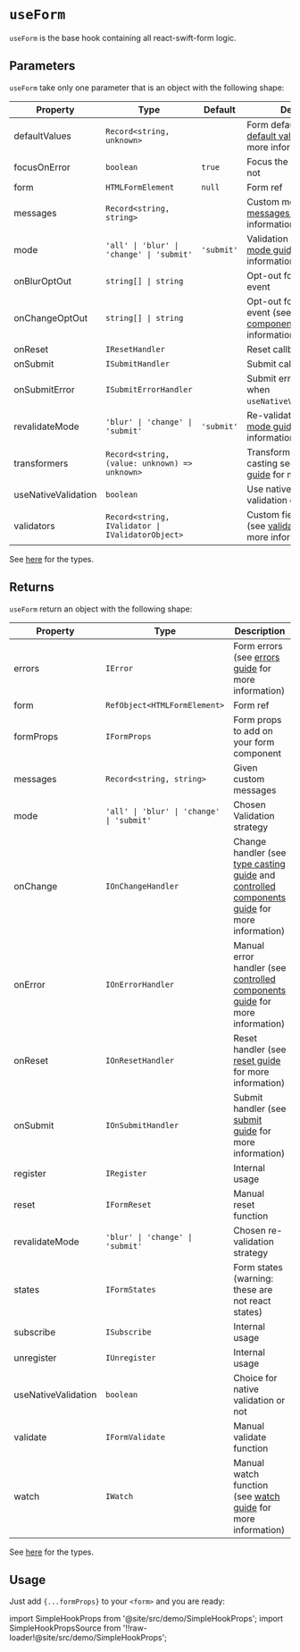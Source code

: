 # `useForm`

`useForm` is the base hook containing all react-swift-form logic.

## Parameters

`useForm` take only one parameter that is an object with the following shape:

| Property            | Type                                             | Default    | Description                                                                                                                                                            |
| ------------------- | ------------------------------------------------ | ---------- | ---------------------------------------------------------------------------------------------------------------------------------------------------------------------- |
| defaultValues       | `Record<string, unknown>`                        |            | Form default values (see [default values guide](/docs/guides/type-casting-and-default-values#default-values) for more information)                                     |
| focusOnError        | `boolean`                                        | `true`     | Focus the first field error or not                                                                                                                                     |
| form                | `HTMLFormElement`                                | `null`     | Form ref                                                                                                                                                               |
| messages            | `Record<string, string>`                         |            | Custom messages (see [messages guide](/docs/guides/messages-and-i18n) for more information)                                                                            |
| mode                | `'all' \| 'blur' \| 'change' \| 'submit'`        | `'submit'` | Validation strategy (see [mode guide](/docs/guides/modes) for more information)                                                                                        |
| onBlurOptOut        | `string[] \| string`                             |            | Opt-out for native `onBlur` event                                                                                                                                      |
| onChangeOptOut      | `string[] \| string`                             |            | Opt-out for native `onChange` event (see [controlled components guide](/docs/guides/controlled-components#validators-and-onchange-event-opt-out) for more information) |
| onReset             | `IResetHandler`                                  |            | Reset callback                                                                                                                                                         |
| onSubmit            | `ISubmitHandler`                                 |            | Submit callback                                                                                                                                                        |
| onSubmitError       | `ISubmitErrorHandler`                            |            | Submit error callback (only when `useNativeValidation=false`)                                                                                                          |
| revalidateMode      | `'blur' \| 'change' \| 'submit'`                 | `'submit'` | Re-validation strategy (see [mode guide](/docs/guides/modes) for more information)                                                                                     |
| transformers        | `Record<string, (value: unknown) => unknown>`    |            | Transformers for type casting see [type casting guide](/docs/guides/type-casting-and-default-values) for more information)                                             |
| useNativeValidation | `boolean`                                        |            | Use native browser validation or use error state                                                                                                                       |
| validators          | `Record<string, IValidator \| IValidatorObject>` |            | Custom field validators (see [validation guide](/docs/guides/validation) for more information)                                                                         |

See [here](/docs/api/types) for the types.

## Returns

`useForm` return an object with the following shape:

| Property            | Type                                      | Description                                                                                                                                                                        |
| ------------------- | ----------------------------------------- | ---------------------------------------------------------------------------------------------------------------------------------------------------------------------------------- |
| errors              | `IError`                                  | Form errors (see [errors guide](/docs/guides/errors-and-styling) for more information)                                                                                             |
| form                | `RefObject<HTMLFormElement>`              | Form ref                                                                                                                                                                           |
| formProps           | `IFormProps`                              | Form props to add on your form component                                                                                                                                           |
| messages            | `Record<string, string>`                  | Given custom messages                                                                                                                                                              |
| mode                | `'all' \| 'blur' \| 'change' \| 'submit'` | Chosen Validation strategy                                                                                                                                                         |
| onChange            | `IOnChangeHandler`                        | Change handler (see [type casting guide](/docs/guides/type-casting-and-default-values) and [controlled components guide](/docs/guides/controlled-components) for more information) |
| onError             | `IOnErrorHandler`                         | Manual error handler (see [controlled components guide](/docs/guides/controlled-components#managing-manual-errors) for more information)                                           |
| onReset             | `IOnResetHandler`                         | Reset handler (see [reset guide](/docs/guides/submit-and-reset#with-the-onreset-handler) for more information)                                                                     |
| onSubmit            | `IOnSubmitHandler`                        | Submit handler (see [submit guide](/docs/guides/submit-and-reset#using-the-onsubmit-handler) for more information)                                                                 |
| register            | `IRegister`                               | Internal usage                                                                                                                                                                     |
| reset               | `IFormReset`                              | Manual reset function                                                                                                                                                              |
| revalidateMode      | `'blur' \| 'change' \| 'submit'`          | Chosen re-validation strategy                                                                                                                                                      |
| states              | `IFormStates`                             | Form states (warning: these are not react states)                                                                                                                                  |
| subscribe           | `ISubscribe`                              | Internal usage                                                                                                                                                                     |
| unregister          | `IUnregister`                             | Internal usage                                                                                                                                                                     |
| useNativeValidation | `boolean`                                 | Choice for native validation or not                                                                                                                                                |
| validate            | `IFormValidate`                           | Manual validate function                                                                                                                                                           |
| watch               | `IWatch`                                  | Manual watch function (see [watch guide](/docs/guides/watch) for more information)                                                                                                 |

See [here](/docs/api/types) for the types.

## Usage

Just add `{...formProps}` to your `<form>` and you are ready:

import SimpleHookProps from '@site/src/demo/SimpleHookProps';
import SimpleHookPropsSource from '!!raw-loader!@site/src/demo/SimpleHookProps';

<Demo Component={SimpleHookProps} code={SimpleHookPropsSource} metastring="{11-14}" withModes withRevalidateModes withUseNativeValidation/>
